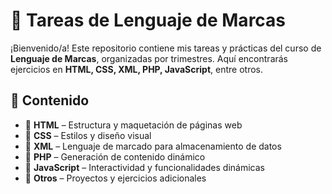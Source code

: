 # 📌 Tareas de Lenguaje de Marcas  

¡Bienvenido/a! Este repositorio contiene mis tareas y prácticas del curso de **Lenguaje de Marcas**, organizadas por trimestres. Aquí encontrarás ejercicios en **HTML, CSS, XML, PHP, JavaScript**, entre otros.  

## 📂 Contenido  
- 🔹 **HTML** – Estructura y maquetación de páginas web  
- 🔹 **CSS** – Estilos y diseño visual  
- 🔹 **XML** – Lenguaje de marcado para almacenamiento de datos  
- 🔹 **PHP** – Generación de contenido dinámico  
- 🔹 **JavaScript** – Interactividad y funcionalidades dinámicas  
- 🔹 **Otros** – Proyectos y ejercicios adicionales  

